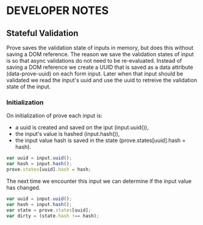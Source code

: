 # DEVELOPER NOTES

## Stateful Validation

Prove saves the validation state of inputs in memory, but does this without saving a DOM reference. The reason we save the validation states of input is so that async validations do not need to be re-evaluated. Instead of saving a DOM reference we create a UUID that is saved as a data attribute (data-prove-uuid) on each form input. Later when that input should be validated we read the input's uuid and use the uuid to retreive the validation state of the input.

### Initialization

On initialization of prove each input is:
- a uuid is created and saved on the iput (input.uuid()),
- the input's value is hashed (input.hash()),
- the input value hash is saved in the state (prove.states[uuid].hash = hash).
```javascript
var uuid = input.uuid();
var hash = input.hash();
prove.states[uuid].hash = hash;
```
The next time we encounter this input we can determine if the input value has changed.

```javascript
var uuid = input.uuid();
var hash = input.hash();
var state = prove.states[uuid];
var dirty = (state.hash !== hash);
```
